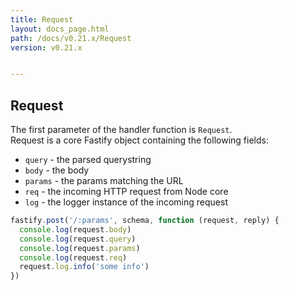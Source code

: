 ```yaml
---
title: Request
layout: docs_page.html
path: /docs/v0.21.x/Request
version: v0.21.x


---
```


## Request
The first parameter of the handler function is `Request`.  
Request is a core Fastify object containing the following fields:
- `query` - the parsed querystring
- `body` - the body
- `params` - the params matching the URL
- `req` - the incoming HTTP request from Node core
- `log` - the logger instance of the incoming request

```js
fastify.post('/:params', schema, function (request, reply) {
  console.log(request.body)
  console.log(request.query)
  console.log(request.params)
  console.log(request.req)
  request.log.info('some info')
})
```
